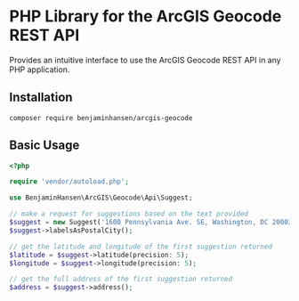 # PHP Library for the ArcGIS Geocode REST API

Provides an intuitive interface to use the ArcGIS Geocode REST API in any PHP application.

## Installation
```
composer require benjaminhansen/arcgis-geocode
```

## Basic Usage
```php
<?php

require 'vendor/autoload.php';

use BenjaminHansen\ArcGIS\Geocode\Api\Suggest;

// make a request for suggestions based on the text provided
$suggest = new Suggest('1600 Pennsylvania Ave. SE, Washington, DC 20003');
$suggest->labelsAsPostalCity();

// get the latitude and longitude of the first suggestion returned
$latitude = $suggest->latitude(precision: 5);
$longitude = $suggest->longitude(precision: 5);

// get the full address of the first suggestion returned
$address = $suggest->address();

```
